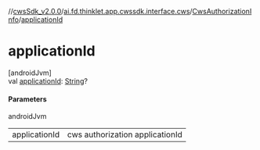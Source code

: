 //[cwsSdk_v2.0.0](../../../index.md)/[ai.fd.thinklet.app.cwssdk.interface.cws](../index.md)/[CwsAuthorizationInfo](index.md)/[applicationId](application-id.md)

# applicationId

[androidJvm]\
val [applicationId](application-id.md): [String](https://kotlinlang.org/api/latest/jvm/stdlib/kotlin/-string/index.html)?

#### Parameters

androidJvm

| | |
|---|---|
| applicationId | cws authorization applicationId |
